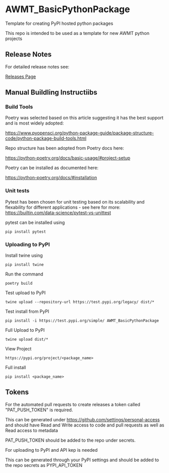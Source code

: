# AWMT_BasicPythonPackage
Template for creating PyPI hosted python packages

This repo is intended to be used as a template for new AWMT python projects 

## Release Notes

For detailed release notes see:

[Releases Page](https://github.com/andowt/AWMT_BasicPythonPackage/releases)


## Manual Buildling Instructiibs

### Build Tools
Poetry was selected based on this article suggesting it has the best support and is most widely adopted:

https://www.pyopensci.org/python-package-guide/package-structure-code/python-package-build-tools.html

Repo structure has been adopted from Poetry docs here:

https://python-poetry.org/docs/basic-usage/#project-setup

Poetry can be installed as documented here:

https://python-poetry.org/docs/#installation

### Unit tests
Pytest has been chosen for unit testing based on its scalability and flexability for different applications - see here for more: https://builtin.com/data-science/pytest-vs-unittest

pytest can be installed using

```
pip install pytest
```

### Uploading to PyPI
Install twine using

```
pip install twine
```

Run the command

```
poetry build
```

Test upload to PyPI

```
twine upload --repository-url https://test.pypi.org/legacy/ dist/*
```


Test install from PyPI

```
pip install -i https://test.pypi.org/simple/ AWMT_BasicPythonPackage
```

Full Upload to PyPI

```
twine upload dist/*
```

View Project

```
https://pypi.org/project/<package_name>
```

Full install

```
pip install <package_name>
```

## Tokens

For the automated pull requests to create releases a token called "PAT_PUSH_TOKEN" is required.

This can be generated under https://github.com/settings/personal-access and should have Read and Write access to code and pull requests as well as Read access to metadata

PAT_PUSH_TOKEN should be added to the repo under secrets.

For uploading to PyPI and API kep is needed

This can be generated through your PyPI settings and should be added to the repo secrets as PYPI_API_TOKEN

